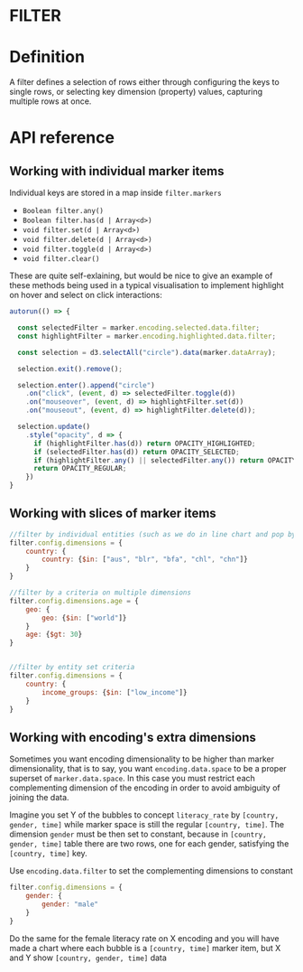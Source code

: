 # FILTER
# Definition
A filter defines a selection of rows either through configuring the keys to single rows, or selecting key dimension (property) values, capturing multiple rows at once. 

# API reference
## Working with individual marker items
Individual keys are stored in a map inside `filter.markers`

- `Boolean filter.any()`
- `Boolean filter.has(d | Array<d>)`
- `void filter.set(d | Array<d>)`
- `void filter.delete(d | Array<d>)`
- `void filter.toggle(d | Array<d>)`
- `void filter.clear()`

These are quite self-exlaining, but would be nice to give an example of these methods being used in a typical visualisation to implement highlight on hover and select on click interactions:

```js
autorun(() => {

  const selectedFilter = marker.encoding.selected.data.filter;
  const highlightFilter = marker.encoding.highlighted.data.filter;

  const selection = d3.selectAll("circle").data(marker.dataArray);

  selection.exit().remove();

  selection.enter().append("circle")
    .on("click", (event, d) => selectedFilter.toggle(d))
    .on("mouseover", (event, d) => highlightFilter.set(d))
    .on("mouseout", (event, d) => highlightFilter.delete(d));

  selection.update()
    .style("opacity", d => {
      if (highlightFilter.has(d)) return OPACITY_HIGHLIGHTED;
      if (selectedFilter.has(d)) return OPACITY_SELECTED;
      if (highlightFilter.any() || selectedFilter.any()) return OPACITY_DIMMED;
      return OPACITY_REGULAR;      
    })
}
```

## Working with slices of marker items 

```js
//filter by individual entities (such as we do in line chart and pop by age)
filter.config.dimensions = {
    country: {
        country: {$in: ["aus", "blr", "bfa", "chl", "chn"]}
    }
}

//filter by a criteria on multiple dimensions
filter.config.dimensions.age = {
    geo: {
        geo: {$in: ["world"]}
    }
    age: {$gt: 30}
}


//filter by entity set criteria
filter.config.dimensions = {
    country: {
        income_groups: {$in: ["low_income"]}
    }
}

```

## Working with encoding's extra dimensions
Sometimes you want encoding dimensionality to be higher than marker dimensionality, that is to say, you want `encoding.data.space` to be a proper superset of `marker.data.space`. In this case you must restrict each complementing dimension of the encoding in order to avoid ambiguity of joining the data.

Imagine you set Y of the bubbles to concept `literacy_rate` by `[country, gender, time]` while marker space is still the regular `[country, time]`. The dimension `gender` must be then set to constant, because in `[country, gender, time]` table there are two rows, one for each gender, satisfying the `[country, time]` key.

Use `encoding.data.filter` to set the complementing dimensions to constant

```js
filter.config.dimensions = {
    gender: {
        gender: "male"
    }
}
```

Do the same for the female literacy rate on X encoding and you will have made a chart where each bubble is a `[country, time]` marker item, but X and Y show `[country, gender, time]` data